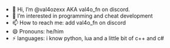 - 👋 Hi, I’m @val4ozexx AKA val4o_fn on discord.
- 👀 I’m interested in programming and cheat development
- 📫 How to reach me: add val4o_fn on discord
- 😄 Pronouns: he/him
- ⚡ languages: i know python, lua and a little bit of c++ and c#
